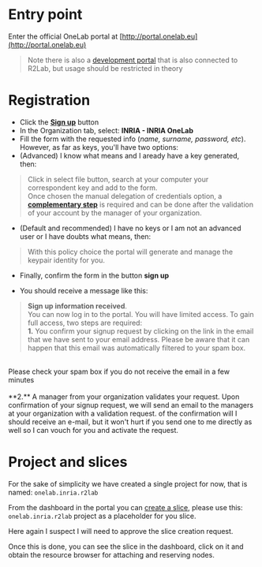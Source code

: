 # Entry point
Enter the official OneLab portal at [http://portal.onelab.eu](http://portal.onelab.eu)

> Note there is also a [development portal](http://dev.myslice.info) that is also connected to R2Lab, but usage should be restricted in theory

# Registration

- Click the **[Sign up](http://dev.myslice.info/register)** button 
- In the Organization tab, select: **INRIA - INRIA OneLab**
- Fill the form with the requested info (*name, surname, password, etc*). However, as far as keys, you'll have two options:
 - (Advanced) I know what means and I aready have a key generated, then:
> Click in select file button, search at your computer your correspondent key and add to the form.<br>
Once chosen the manual delegation of credentials option, a **[complementary step](https://portal.onelab.eu/portal/manual_delegation)** is required and can be done after the validation of your account by the manager of your organization.

 - (Default and recommended) I have no keys or I am not an advanced user or I have doubts what means, then:
> With this policy choice the portal will generate and manage the keypair identity for you.

- Finally, confirm the form in the button **sign up**

- You should receive a message like this:<br>
> **Sign up information received**.
<br>You can now log in to the portal. You will have limited access.
To gain full access, two steps are required:
<br> **1.** You confirm your signup request by clicking on the link in the email that we have sent to your email address.
Please be aware that it can happen that this email was automatically filtered to your spam box. 
<br>
Please check your spam box if you do not receive the email in a few minutes
<br>
<br>**2.** A manager from your organization validates your request. Upon confirmation of your signup request,
we will send an email to the managers at your organization with a validation request.
of the confirmation will I should receive an e-mail, but it won't hurt if you send one to me directly as well so I can vouch for you and activate the request.

# Project and slices
For the sake of simplicity we have created a single project for now, that is named: `onelab.inria.r2lab`	

From the dashboard in the portal you can [create a slice](https://portal.onelab.eu/portal/slice_request/), please use this: `onelab.inria.r2lab` project as a placeholder for you slice.

Here again I suspect I will need to approve the slice creation request.

Once this is done, you can see the slice in the dashboard, click on it and obtain the resource browser for attaching and reserving nodes.
    
    